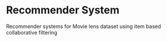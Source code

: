 # Recommender System

Recommender systems for Movie lens dataset using item based collaborative filtering 
